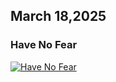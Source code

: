 ## March 18,2025

### Have No Fear

[![Have No Fear](https://raw.githubusercontent.com/linusjf/RIAY/refs/heads/main/March/jpgs/Day77.jpg)](https://youtu.be/HlEfAuKfB80 "Have No Fear")
